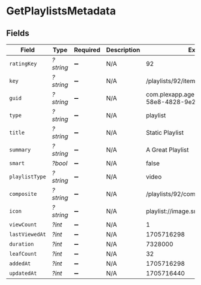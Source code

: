 # GetPlaylistsMetadata


## Fields

| Field                                                          | Type                                                           | Required                                                       | Description                                                    | Example                                                        |
| -------------------------------------------------------------- | -------------------------------------------------------------- | -------------------------------------------------------------- | -------------------------------------------------------------- | -------------------------------------------------------------- |
| `ratingKey`                                                    | *?string*                                                      | :heavy_minus_sign:                                             | N/A                                                            | 92                                                             |
| `key`                                                          | *?string*                                                      | :heavy_minus_sign:                                             | N/A                                                            | /playlists/92/items                                            |
| `guid`                                                         | *?string*                                                      | :heavy_minus_sign:                                             | N/A                                                            | com.plexapp.agents.none://7ca5aaef-58e8-4828-9e21-c009c97f2903 |
| `type`                                                         | *?string*                                                      | :heavy_minus_sign:                                             | N/A                                                            | playlist                                                       |
| `title`                                                        | *?string*                                                      | :heavy_minus_sign:                                             | N/A                                                            | Static Playlist                                                |
| `summary`                                                      | *?string*                                                      | :heavy_minus_sign:                                             | N/A                                                            | A Great Playlist                                               |
| `smart`                                                        | *?bool*                                                        | :heavy_minus_sign:                                             | N/A                                                            | false                                                          |
| `playlistType`                                                 | *?string*                                                      | :heavy_minus_sign:                                             | N/A                                                            | video                                                          |
| `composite`                                                    | *?string*                                                      | :heavy_minus_sign:                                             | N/A                                                            | /playlists/92/composite/1705716440                             |
| `icon`                                                         | *?string*                                                      | :heavy_minus_sign:                                             | N/A                                                            | playlist://image.smart                                         |
| `viewCount`                                                    | *?int*                                                         | :heavy_minus_sign:                                             | N/A                                                            | 1                                                              |
| `lastViewedAt`                                                 | *?int*                                                         | :heavy_minus_sign:                                             | N/A                                                            | 1705716298                                                     |
| `duration`                                                     | *?int*                                                         | :heavy_minus_sign:                                             | N/A                                                            | 7328000                                                        |
| `leafCount`                                                    | *?int*                                                         | :heavy_minus_sign:                                             | N/A                                                            | 32                                                             |
| `addedAt`                                                      | *?int*                                                         | :heavy_minus_sign:                                             | N/A                                                            | 1705716298                                                     |
| `updatedAt`                                                    | *?int*                                                         | :heavy_minus_sign:                                             | N/A                                                            | 1705716440                                                     |